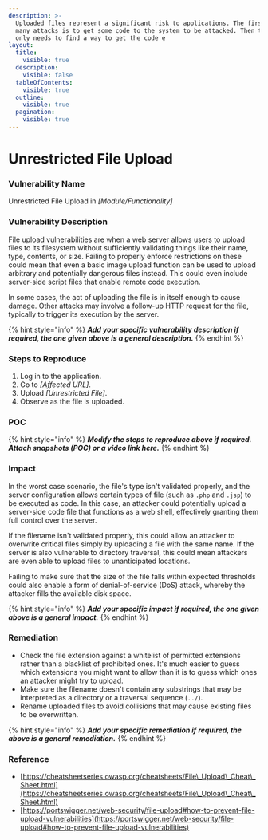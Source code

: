 ```yaml
---
description: >-
  Uploaded files represent a significant risk to applications. The first step in
  many attacks is to get some code to the system to be attacked. Then the attack
  only needs to find a way to get the code e
layout:
  title:
    visible: true
  description:
    visible: false
  tableOfContents:
    visible: true
  outline:
    visible: true
  pagination:
    visible: true
---
```


# Unrestricted File Upload

### **Vulnerability Name**

Unrestricted File Upload in _\[Module/Functionality]_

### **Vulnerability Description**

File upload vulnerabilities are when a web server allows users to upload files to its filesystem without sufficiently validating things like their name, type, contents, or size. Failing to properly enforce restrictions on these could mean that even a basic image upload function can be used to upload arbitrary and potentially dangerous files instead. This could even include server-side script files that enable remote code execution.

In some cases, the act of uploading the file is in itself enough to cause damage. Other attacks may involve a follow-up HTTP request for the file, typically to trigger its execution by the server.

{% hint style="info" %}
_**Add your specific vulnerability description if required, the one given above is a general description.**_
{% endhint %}

### Steps to Reproduce

1. Log in to the application.
2. Go to _\[Affected URL]_.
3. Upload _\[Unrestricted File]_.
4. Observe as the file is uploaded.

### **POC**

{% hint style="info" %}
_**Modify the steps to reproduce above if required. Attach snapshots (POC) or a video link here.**_
{% endhint %}

### **Impact**

In the worst case scenario, the file's type isn't validated properly, and the server configuration allows certain types of file (such as `.php` and `.jsp`) to be executed as code. In this case, an attacker could potentially upload a server-side code file that functions as a web shell, effectively granting them full control over the server.

If the filename isn't validated properly, this could allow an attacker to overwrite critical files simply by uploading a file with the same name. If the server is also vulnerable to directory traversal, this could mean attackers are even able to upload files to unanticipated locations.

Failing to make sure that the size of the file falls within expected thresholds could also enable a form of denial-of-service (DoS) attack, whereby the attacker fills the available disk space.

{% hint style="info" %}
_**Add your specific impact if required, the one given above is a general impact.**_
{% endhint %}

### **Remediation**

* Check the file extension against a whitelist of permitted extensions rather than a blacklist of prohibited ones. It's much easier to guess which extensions you might want to allow than it is to guess which ones an attacker might try to upload.
* Make sure the filename doesn't contain any substrings that may be interpreted as a directory or a traversal sequence (`../`).
* Rename uploaded files to avoid collisions that may cause existing files to be overwritten.

{% hint style="info" %}
_**Add your specific remediation if required, the above is a general remediation.**_
{% endhint %}

### Reference

* [https://cheatsheetseries.owasp.org/cheatsheets/File\_Upload\_Cheat\_Sheet.html](https://cheatsheetseries.owasp.org/cheatsheets/File\_Upload\_Cheat\_Sheet.html)
* [https://portswigger.net/web-security/file-upload#how-to-prevent-file-upload-vulnerabilities](https://portswigger.net/web-security/file-upload#how-to-prevent-file-upload-vulnerabilities)


